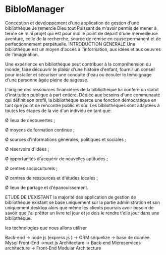 # BibloManager
Conception et developpement d'une application de gestion d'une bibliothèque 
Je remercie Dieu tout Puissant de m'avoir permis de mener à terme ce mini projet qui est pour moi le point de départ d'une merveilleuse aventure, celle de la recherche, source de remise en cause permanent et de perfectionnement perpétuelle.
INTRODUCTION GENERALE
Une bibliothèque est un moyen d'accès à l'information, aux idées et aux oeuvres de l'imagination.

Une expérience en bibliothèque peut contribuer à la compréhension du monde, faire découvrir le plaisir d'une histoire d'enfant, fournir un conseil pour installer et sécuriser une conduite d'eau ou écouter le témoignage d'une personne âgée pleine de sagesse.

L'origine des ressources financières de la bibliothèque lui confère un statut d'institution publique à part entière. Dédiée aux besoins d'une communauté qui définit son profil, la bibliothèque exerce une fonction démocratique en tant que point de rencontre public et sûr. Les bibliothèques sont adaptées à toutes les étapes de la vie d'un individu en tant que:

Ø lieux de découvertes ;

Ø moyens de formation continue ;

Ø sources d'informations générales, politiques et sociales ;

Ø réservoirs d'idées ;

Ø opportunités d'acquérir de nouvelles aptitudes ;

Ø centres socioculturels ;

Ø centres de ressources et d'études locales ;

Ø lieux de partage et d'épanouissement.

ETUDE DE L'EXISTANT
la majorité des application de gestion de bibliothèque existant se base uniquement sur la partie administration et son uniquement desktop alors que même les clients pourrais avoir besoin de savoir que j'ai prêtter un livre tel jour et je dois le rendre t'elle jour dans une bibliothèque.

les technologies que nous allons utiliser 

Back-end 
-> node js (express js )
-> ORM séquelize 
-> base de donnée Mysql
Front-End 
->nuxt js 
Architecture 
-> Back-end 
Microservices architecture
-> Front-End 
Modular Architecture
